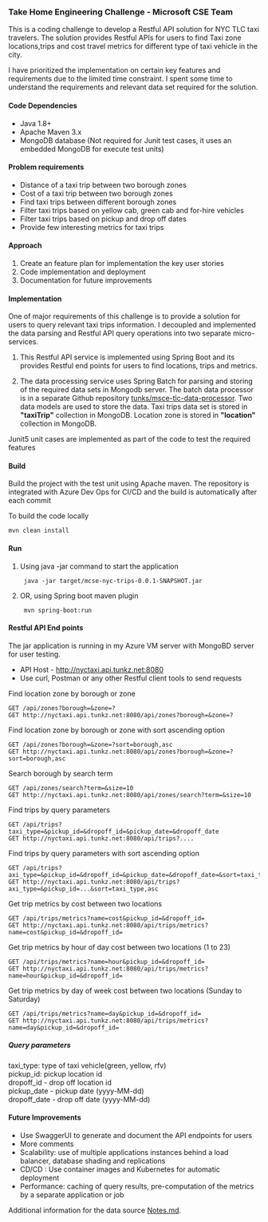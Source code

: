 ### Take Home Engineering Challenge - Microsoft CSE Team
This is a coding challenge to develop a Restful API solution for NYC TLC taxi travelers. The solution provides Restful APIs for users to find Taxi zone locations,trips and cost travel metrics for different type of taxi vehicle in the city. 

I have prioritized the implementation on certain key features and requirements due to the limited time constraint. I spent some time to understand the requirements and relevant data set required for the solution.
 
#### Code Dependencies
- Java 1.8+
- Apache Maven 3.x
- MongoDB database (Not required for Junit test cases, it uses an embedded MongoDB for execute test units)

#### Problem requirements
- Distance of a taxi trip between two borough zones
- Cost of a taxi trip between two borough zones
- Find taxi trips between different borough zones
- Filter taxi trips based on yellow cab, green cab and for-hire vehicles
- Filter taxi trips based on pickup and drop off dates
- Provide few interesting metrics for taxi trips
 
#### Approach
1. Create an feature plan for implementation the key user stories
2. Code implementation and deployment       
3. Documentation for future improvements 

#### Implementation
One of major requirements of this challenge is to provide a solution for users to query relevant taxi trips information. 
I decoupled and implemented the data parsing and Restful API query operations into two separate micro-services.  

1. This Restful API service is implemented using Spring Boot and its provides Restful end points for users to find locations, trips and metrics. 

2. The data processing service uses Spring Batch for parsing and storing of the required data sets in Mongodb server.
The batch data processor is in a separate Github repository [tunks/msce-tlc-data-processor](https://github.com/tunks/msce-tlc-data-processor).  Two data models are used to store the data. Taxi trips data set is stored in **"taxiTrip"** collection in MongoDB. Location zone is stored in **"location"** collection in MongoDB. <br/>

Junit5 unit cases are implemented as part of the code to test the required features

     
#### Build
Build the project with the test unit using Apache maven. The repository is integrated with Azure Dev Ops for CI/CD and the build is automatically after each commit

To build the code locally
	
	mvn clean install
 
#### Run
1. Using java -jar command to start the application
	
		java -jar target/mcse-nyc-trips-0.0.1-SNAPSHOT.jar 

2. OR, using Spring boot maven plugin
	
		mvn spring-boot:run

#### Restful API End points

The jar application is running in my Azure VM server with MongoBD server for user testing. 

 - API Host - http://nyctaxi.api.tunkz.net:8080  
 - Use curl, Postman or any other Restful client tools to send requests

Find location zone by borough or zone 
	
	GET /api/zones?borough=&zone=?
	GET http://nyctaxi.api.tunkz.net:8080/api/zones?borough=&zone=?

Find location zone by borough or zone  with sort ascending option

	GET /api/zones?borough=&zone=?sort=borough,asc 
	GET http://nyctaxi.api.tunkz.net:8080/api/zones?borough=&zone=?sort=borough,asc

Search borough by search term

	GET /api/zones/search?term=&size=10
	GET http://nyctaxi.api.tunkz.net:8080/api/zones/search?term=&size=10

Find trips by query parameters
	
	GET /api/trips?taxi_type=&pickup_id=&dropoff_id=&pickup_date=&dropoff_date 
	GET http://nyctaxi.api.tunkz.net:8080/api/trips?....

Find trips by query parameters with sort ascending option

	GET /api/trips?axi_type=&pickup_id=&dropoff_id=&pickup_date=&dropoff_date=&sort=taxi_type,asc
	GET http://nyctaxi.api.tunkz.net:8080/api/trips?axi_type=&pickup_id=...&sort=taxi_type,asc

Get trip metrics by cost between two locations
		
	GET /api/trips/metrics?name=cost&pickup_id=&dropoff_id=
	GET http://nyctaxi.api.tunkz.net:8080/api/trips/metrics?name=cost&pickup_id=&dropoff_id=

Get trip metrics by hour of day cost between two locations (1 to 23)
		
	GET /api/trips/metrics?name=hour&pickup_id=&dropoff_id=
	GET http://nyctaxi.api.tunkz.net:8080/api/trips/metrics?name=hour&pickup_id=&dropoff_id=
	
Get trip metrics by day of week cost between two locations (Sunday to Saturday)
		
	GET /api/trips/metrics?name=day&pickup_id=&dropoff_id=
	GET http://nyctaxi.api.tunkz.net:8080/api/trips/metrics?name=day&pickup_id=&dropoff_id=
     
##### Query parameters
   taxi_type: type of taxi vehicle(green, yellow, rfv)<br />
   pickup_id: pickup location id<br />
   dropoff_id - drop off location id <br />
   pickup_date  - pickup date (yyyy-MM-dd) <br/>
   dropoff_date  - drop off date (yyyy-MM-dd)
  
#### Future Improvements
 - Use SwaggerUI to generate and document the API endpoints for users
 - More comments
 - Scalability: use of multiple applications instances behind a load balancer, database shading and replications
 - CD/CD : Use container images and Kubernetes for automatic deployment
 - Performance: caching of query results, pre-computation of the metrics by a separate application or job
 
 Additional information for the data source [Notes.md](Notes.md).